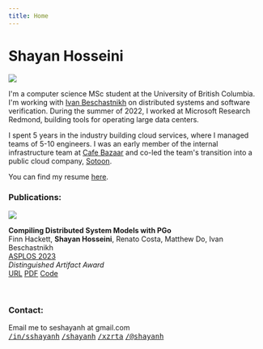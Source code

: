 ```yaml
---
title: Home 
---
```


# Shayan Hosseini

<div class="row">

<div class="col-sm-4 order-sm-2 mb-3">
    <img src="/shayan3.jpg">
</div>

<div class="col-sm-8 order-sm-1 mb-3">

<!--#### I'm a software engineer, and I'm on the job market!-->

I'm a computer science MSc student at the University of British Columbia. I'm
working with [Ivan Beschastnikh](https://www.cs.ubc.ca/~bestchai/) on
distributed systems and software verification. During the summer of 2022, I worked
at Microsoft Research Redmond, building tools for operating large data 
centers.

I spent 5 years in the industry building cloud services, where I managed
teams of 5-10 engineers. I was an early member of the internal infrastructure
team at [Cafe Bazaar](https://cafebazaar.ir/app?l=en) and co-led the team's
transition into a public cloud company, [Sotoon](https://sotoon.ir/).

You can find my resume [here](/shayan-resume.pdf).

</div>

</div>


<div class="row">

<div class="col">

### Publications:

</div>

</div>

<div class="row">

<div class="col-sm-2 mb-2">
<img src="pgo-flow.png">
</div>

<div class="col-sm-10 mb-2">

**Compiling Distributed System Models with PGo**\
Finn Hackett, **Shayan Hosseini**, Renato Costa, Matthew Do, Ivan Beschastnikh\
<a href="https://asplos-conference.org/" class="text-decoration-none">ASPLOS 2023</a>\
*Distinguished Artifact Award*\
<a href="https://dl.acm.org/doi/10.1145/3575693.3575695" class="btn btn-sm btn-outline-dark z-depth-0 pub-btn" role="button">URL</a>
<a href="/pgo23.pdf" class="btn btn-sm btn-outline-dark z-depth-0 pub-btn" role="button">PDF</a>
<a href="https://github.com/DistCompiler/pgo" class="btn btn-sm btn-outline-dark z-depth-0 pub-btn" role="button">Code</a>

</div>

</div>

<br>

<div class="row">

<div class="col">

### Contact:
Email me to seshayanh at gmail.com\
<a href="https://www.linkedin.com/in/sshayanh" class="social text-reset text-decoration-none"><i class="fa-brands fa-linkedin"></i><tt>/in/sshayanh</tt></a>
<a href="https://github.com/shayanh" class="social text-reset text-decoration-none"><i class="fa-brands fa-github"></i><tt>/shayanh</tt></a>
<a href="https://twitter.com/xzrta" class="social text-reset text-decoration-none"><i class="fa-brands fa-twitter"></i><tt>/xzrta</tt></a>
<a href="https://mastodon.social/@shayanh" class="social text-reset text-decoration-none"><i class="fa-brands fa-mastodon"></i><tt>/@shayanh</tt></a>

</div>

</div>
